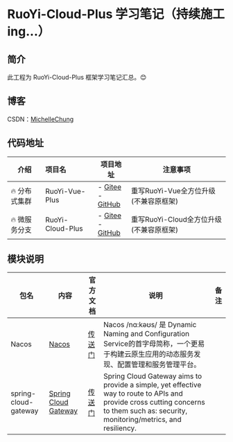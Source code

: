 # RuoYi-Cloud-Plus 学习笔记（持续施工ing...）

## 简介

此工程为 RuoYi-Cloud-Plus 框架学习笔记汇总。😊

## 博客

CSDN：[MichelleChung](https://blog.csdn.net/Michelle_Zhong?type=blog)<br>

## 代码地址

| 介绍            | 项目名                  | 项目地址                                                                                                             | 注意事项                            |
|---------------|:---------------------|------------------------------------------------------------------------------------------------------------------|---------------------------------|
| 🔥 分布式集群      | RuoYi-Vue-Plus       | - [Gitee](https://gitee.com/dromara/RuoYi-Vue-Plus)<br> - [GitHub](https://github.com/dromara/RuoYi-Vue-Plus)    | 重写RuoYi-Vue全方位升级(不兼容原框架)        |
| 🔥 微服务分支      | RuoYi-Cloud-Plus     | - [Gitee](https://gitee.com/dromara/RuoYi-Cloud-Plus)<br>- [GitHub](https://github.com/dromara/RuoYi-Cloud-Plus) | 重写RuoYi-Cloud全方位升级(不兼容原框架)      |

## 模块说明

| 包名                   | 内容                                                       | 官方文档                                                                            | 说明                                                                                                                                                                                  | 备注 |
|----------------------|----------------------------------------------------------|---------------------------------------------------------------------------------|-------------------------------------------------------------------------------------------------------------------------------------------------------------------------------------|----|
| Nacos                | <a href="#nacos">Nacos</a>                               | [传送门](https://nacos.io/zh-cn/docs/what-is-nacos.html)                           | Nacos /nɑ:kəʊs/ 是 Dynamic Naming and Configuration Service的首字母简称，一个更易于构建云原生应用的动态服务发现、配置管理和服务管理平台。                                                                                   |    |
| spring-cloud-gateway | <a href="#spring-cloud-gateway">Spring Cloud Gateway</a> | [传送门](https://docs.spring.io/spring-cloud-gateway/docs/current/reference/html/) | Spring Cloud Gateway aims to provide a simple, yet effective way to route to APIs and provide cross cutting concerns to them such as: security, monitoring/metrics, and resiliency. |    |     


